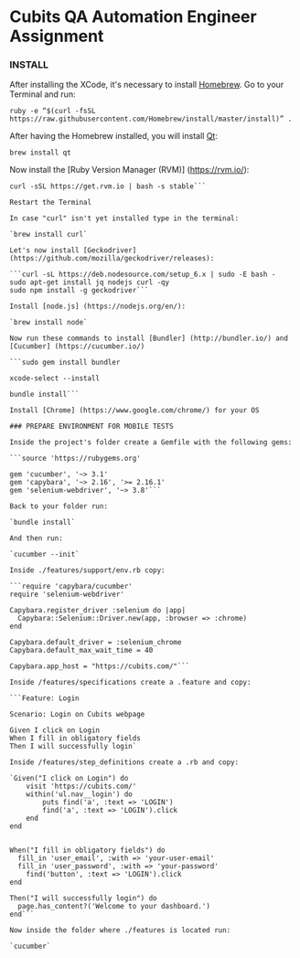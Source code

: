 # Cubits QA Automation Engineer Assignment

### INSTALL 

After installing the XCode, it's necessary to install [Homebrew](https://brew.sh/). Go to your Terminal and run:

`ruby -e “$(curl -fsSL https://raw.githubusercontent.com/Homebrew/install/master/install)” .` 

After having the Homebrew installed, you will install [Qt](https://www.qt.io/):

`brew install qt`

Now install the [Ruby Version Manager (RVM)] (https://rvm.io/):

```gpg --keyserver hkp://keys.gnupg.net --recv-keys 409B6B1796C275462A1703113804BB82D39DC0E3
curl -sSL https://get.rvm.io | bash -s stable```

Restart the Terminal

In case "curl" isn't yet installed type in the terminal: 

`brew install curl`

Let's now install [Geckodriver] (https://github.com/mozilla/geckodriver/releases):

```curl -sL https://deb.nodesource.com/setup_6.x | sudo -E bash -
sudo apt-get install jq nodejs curl -qy
sudo npm install -g geckodriver```

Install [node.js] (https://nodejs.org/en/):

`brew install node`

Now run these commands to install [Bundler] (http://bundler.io/) and [Cucumber] (https://cucumber.io/)	

```sudo gem install bundler

xcode-select --install

bundle install```

Install [Chrome] (https://www.google.com/chrome/) for your OS

### PREPARE ENVIRONMENT FOR MOBILE TESTS

Inside the project's folder create a Gemfile with the following gems:

```source 'https://rubygems.org'

gem 'cucumber', '~> 3.1'
gem 'capybara', '~> 2.16', '>= 2.16.1'
gem 'selenium-webdriver', '~> 3.8'```

Back to your folder run:

`bundle install`

And then run:

`cucumber --init`

Inside ./features/support/env.rb copy:

```require 'capybara/cucumber'
require 'selenium-webdriver'

Capybara.register_driver :selenium do |app|
  Capybara::Selenium::Driver.new(app, :browser => :chrome)
end

Capybara.default_driver = :selenium_chrome
Capybara.default_max_wait_time = 40
 	 
Capybara.app_host = "https://cubits.com/"```	

Inside /features/specifications create a .feature and copy:

```Feature: Login

Scenario: Login on Cubits webpage   

Given I click on Login
When I fill in obligatory fields
Then I will successfully login`

Inside /features/step_definitions create a .rb and copy:

`Given("I click on Login") do
	visit 'https://cubits.com/'
	within('ul.nav__login') do
		puts find('a', :text => 'LOGIN')
		find('a', :text => 'LOGIN').click
	end
end


When("I fill in obligatory fields") do
  fill_in 'user_email', :with => 'your-user-email'
  fill_in 'user_password', :with => 'your-password'
  	find('button', :text => 'LOGIN').click
end

Then("I will successfully login") do
  page.has_content?('Welcome to your dashboard.')
end```

Now inside the folder where ./features is located run:

`cucumber`

